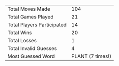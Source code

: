 |              |                |
| ---------------- | ----------------------------- |
| Total Moves Made | 104 |
| Total Games Played | 21 |
| Total Players Participated | 14 |
| Total Wins | 20 |
| Total Losses | 1 |
| Total Invalid Guesses | 4 |
| Most Guessed Word | PLANT (7 times!) |

